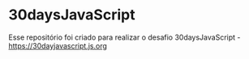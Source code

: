 # 30daysJavaScript
Esse repositório foi criado para realizar o desafio 30daysJavaScript - https://30dayjavascript.js.org 
